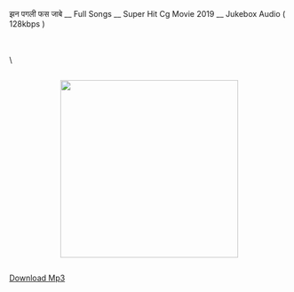 
<script type='text/javascript'> //<![CDATA[ var related_number = ; //]]> </script> झन पगली फस जाबे __ Full Songs  __ Super Hit Cg Movie 2019 __ Jukebox Audio ( 128kbps ) <br />

<br />

<br />\
  <div class="separator" style="clear: both;"><a href="https://blogger.googleusercontent.com/img/b/R29vZ2xl/AVvXsEiPhyHXocFzFBKNbFH6PgBEeneZkxkcSvJJvYpjz34vHbLq8CiZV6wJx2y4grrylyTkdjUNCbMp1kTlUBKOlLWL_hIaYzkc8Y1la8saBZ7MIieJmmP11SsaxtdjlUg1RcEIUE9UCFBy-n8TpfaYvYOy7fcmi_133YOmpiKYLSdx7LHT_3jqQ2Trzmg37Q14/s480/14-218.JPG" style="display: block; padding: 1em 0; text-align: center; "><img alt="" border="0" height="320" data-original-height="480" data-original-width="319" src="https://blogger.googleusercontent.com/img/b/R29vZ2xl/AVvXsEiPhyHXocFzFBKNbFH6PgBEeneZkxkcSvJJvYpjz34vHbLq8CiZV6wJx2y4grrylyTkdjUNCbMp1kTlUBKOlLWL_hIaYzkc8Y1la8saBZ7MIieJmmP11SsaxtdjlUg1RcEIUE9UCFBy-n8TpfaYvYOy7fcmi_133YOmpiKYLSdx7LHT_3jqQ2Trzmg37Q14/s320/14-218.JPG"/></a></div>

<a href="https://drive.google.com/uc?export=download&id=1EhyJhsO1EYvKPMLiaGG-zn4c0_PzOcEA" target="_blank">Download Mp3</a></a><br />

<br /></div> 

<br />

<div dir="ltr" style="text-align: left;" trbidi="on">

<div class="updates">

<b><br /></b>

<b><br /></b>

<b><br /></b>

<b><br /></b>

<b><br /></b>

<b><br /></b>

<b><br /></b>
